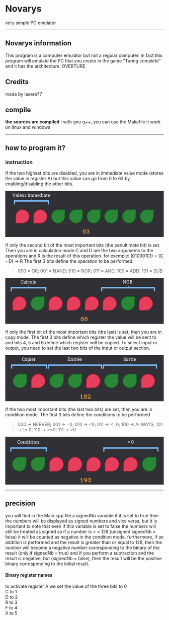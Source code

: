 # Novarys
very simple PC emulator

---
## Novarys information
This program is a computer emulator but not a regular computer.
in fact this program will emulate the PC that you create in the game "Turing complete"
and it has the architecture: OVERTURE

## Credits

made by lasere77 


## compile
**the sources are compiled :**
with gnu g++, you can use the Makefile
it work on linux and windows

---
## how to program it?

### instruction

If the two highest bits are disabled, you are in immediate value mode (stores the value in register A)
but this value can go from 0 to 63 by enabling/disabling the other bits.

<img src="README IMG/immediate_value.png">

If only the second bit of the most important bits (the penultimate bit) is set.
Then you are in calculation mode C and D are the two arguments to the operations and R is the result of this operation.
for exemple: (01000101) = (C - D) -> R
The first 3 bits define the operation to be performed.

> 000 = OR; 001 = NAND; 010 = NOR; 011 = AND; 100 = ADD; 101 = SUB

<img src="README IMG/calculation.png">


If only the first bit of the most important bits (the last) is set, then you are in copy mode.
The first 3 bits define which register the value will be sent to and bits 4, 5 and 6 define which register will be copied.
To select input or output, you need to set the last two bits of the input or output section.

<img src="README IMG/copy.png">


If the two most important bits (the last two bits) are set, then you are in condition mode.
The first 3 bits define the conditions to be performed

> 000 -> NERVER; 001 -> =0; 010 -> <0; 011 -> <=0; 100 -> ALWAYS; 101 -> != 0; 110 -> >=0; 111 -> >0

<img src="README IMG/condition.png">

---
## precision
you will find in the Main.cpp file a signedNb variable if it is set to true then the numbers will be displayed as signed numbers and vice versa,
but it is important to note that even if this variable is set to false the numbers will still be treated as signed so if a number is > = 128
(unsigned signedNb = false) it will be counted as negative in the condition mode.
furthermore, if an addition is performed and the result is greater than or equal to 128, 
then the number will become a negative number corresponding to the binary of the result (only if signedNb = true)
and if you perform a subtraction and the result is negative, but (signedNb = false),
then the result will be the positive binary corresponding to the initial result.

#### Binary register names

to activate register A we set the value of the three bits to 0  
C to 1  
D to 2  
R to 3  
F to 4  
X to 5  